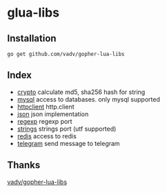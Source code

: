 # glua-libs



## Installation

```
go get github.com/vadv/gopher-lua-libs
```

## Index

* [crypto](/crypto) calculate md5, sha256 hash for string
* [mysql](/mysql) access to databases. only mysql supported
* [httpclient](/httpclient) http.client
* [json](/json) json implementation
* [regexp](/regexp) regexp port
* [strings](/strings) strings port (utf supported)
* [redis](/redis) access to redis
* [telegram](/telegram) send message to telegram


## Thanks

[vadv/gopher-lua-libs](https://github.com/vadv/gopher-lua-libs)


